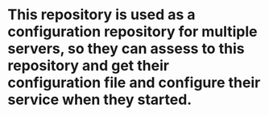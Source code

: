 # This repository is used as a configuration repository for multiple servers, so they can assess to this repository and get their configuration file and configure their service when they started.
